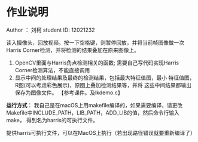 # 作业说明
Author ： 刘柯    student ID: 12021232

读入摄像头，回放视频。按一下空格键，则暂停回放，并将当前帧图像做一次Harris Corner检测，并将检测的结果叠加在原来图像上。

1. OpenCV里面与Harris角点检测相关的函数;
需要自己写代码实现Harris Corner检测算法，不能直接调用
2. 显示中间的处理结果及最终的检测结果，包括最大特征值图，最小 特征值图，R图(可以考虑彩色展示)，原图上叠加检测结果等，并将 这些中间结果都输出保存为图像文件。
【参考课件。及lkdemo.c】

**运行方式**：
我自己是在macOS上用makefile编译的，如果需要编译，请更改Makefile中INCLUDE_PATH，LIB_PATH，ADD_LIB的值，然后命令行输入make， 得到名为harris的可执行文件。

提供harris可执行文件，可以在MacOS上执行（若出现路径错误就要重新编译了）


